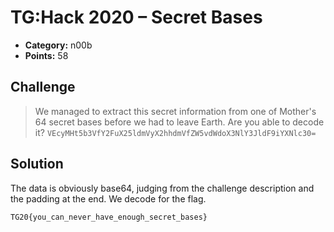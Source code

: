 # TG:Hack 2020 – Secret Bases

* **Category:** n00b
* **Points:** 58

## Challenge

> We managed to extract this secret information from one of Mother's 64 secret bases before we had to leave Earth. Are you able to decode it?
> ``VEcyMHt5b3VfY2FuX25ldmVyX2hhdmVfZW5vdWdoX3NlY3JldF9iYXNlc30=``

## Solution

The data is obviously base64, judging from the challenge description and the padding at the end. We decode for the flag.

```
TG20{you_can_never_have_enough_secret_bases}
```